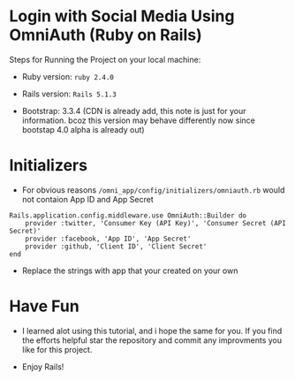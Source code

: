 # Login with Social Media Using OmniAuth (Ruby on Rails)


Steps for Running the Project on your local machine:

* Ruby version: ```ruby 2.4.0```

* Rails version: ```Rails 5.1.3```

* Bootstrap: 3.3.4 (CDN is already add, this note is just for your information. bcoz this version may behave differently now since bootstap 4.0 alpha is already out)

# Initializers 

* For obvious reasons ```/omni_app/config/initializers/omniauth.rb``` would not contaion App ID and App Secret 
```
Rails.application.config.middleware.use OmniAuth::Builder do
	provider :twitter, 'Consumer Key (API Key)', 'Consumer Secret (API Secret)'
	provider :facebook, 'App ID', 'App Secret'
	provider :github, 'Client ID', 'Client Secret'	
end
```

* Replace the strings with app that your created on your own


# Have Fun

* I learned alot using this tutorial, and i hope the same for you. If you find the efforts helpful star the repository and commit any improvments you like for this project.

* Enjoy Rails!


